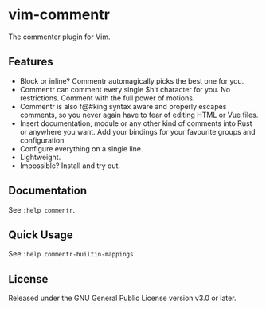 # vim-commentr

The commenter plugin for Vim.

## Features

- Block or inline? Commentr automagically picks the best one for you.
- Commentr can comment every single $h!t character for you. No restrictions. Comment with the full power of motions.
- Commentr is also f@#king syntax aware and properly escapes comments, so you never again have to fear of editing HTML or Vue files.
- Insert documentation, module or any other kind of comments into Rust or anywhere you want. Add your bindings for your favourite groups and configuration.
- Configure everything on a single line.
- Lightweight.
- Impossible? Install and try out.

## Documentation

See `:help commentr`.

## Quick Usage

See `:help commentr-builtin-mappings`

## License

Released under the GNU General Public License version v3.0 or later.

[modeline]: # (vim: tw=78)
